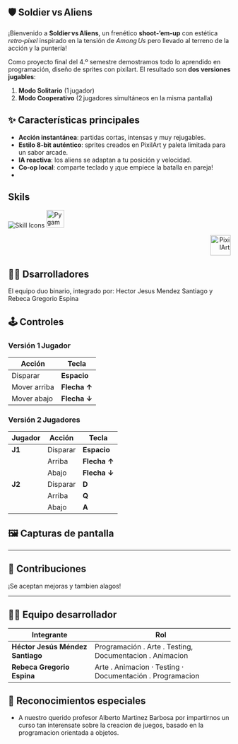 ## 🛡️ Soldier vs Aliens

¡Bienvenido a **Soldier vs Aliens**, un frenético **shoot‑’em‑up** con estética *retro‑pixel* inspirado en la tensión de *Among Us* pero llevado al terreno de la acción y la puntería!

Como proyecto final del 4.º semestre demostramos todo lo aprendido en programación, diseño de sprites con pixilart. El resultado son **dos versiones jugables**:

1. **Modo Solitario** (1 jugador)
2. **Modo Cooperativo** (2 jugadores simultáneos en la misma pantalla)
   
## ✨ Características principales

- **Acción instantánea**: partidas cortas, intensas y muy rejugables.
- **Estilo 8‑bit auténtico**: sprites creados en PixilArt y paleta limitada para un sabor arcade.
- **IA reactiva**: los aliens se adaptan a tu posición y velocidad.
- **Co‑op local**: comparte teclado y ¡que empiece la batalla en pareja!
- 
## Skils

<p style="text-align: left;">
    <img src="https://skillicons.dev/icons?i=github,py,pycharm" alt="Skill Icons">
    <img src="https://www.pygame.org/images/logo_lofi.png" alt="Pygame" height="40">
</p>

<p style="text-align: right;">
    <img src="https://www.pixilart.com/images/public/logo_pixilart_simple_black.png?v=1.1" alt="PixilArt" height="46">
</p>


## 👷👷 Dsarrolladores

El equipo duo binario, integrado por:
Hector Jesus Mendez Santiago y Rebeca Gregorio Espina


## 🕹️ Controles

### Versión 1 Jugador

| Acción       | Tecla        |
| ------------ | ------------ |
| Disparar     | **Espacio**  |
| Mover arriba | **Flecha ↑** |
| Mover abajo  | **Flecha ↓** |

### Versión 2 Jugadores

| Jugador | Acción   | Tecla        |
| ------- | -------- | ------------ |
| **J1**  | Disparar | **Espacio**  |
|         | Arriba   | **Flecha ↑** |
|         | Abajo    | **Flecha ↓** |
| **J2**  | Disparar | **D**        |
|         | Arriba   | **Q**        |
|         | Abajo    | **A**        |


## 🖼️ Capturas de pantalla



---

## 🤝 Contribuciones

¡Se aceptan mejoras y tambien alagos!

---

## 🧑‍💻 Equipo desarrollador

| Integrante                       | Rol                                                       |
| -------------------------------- | --------------------------------------------------------- |
| **Héctor Jesús Méndez Santiago** | Programación . Arte . Testing, Documentacion . Animacion  |
| **Rebeca Gregorio Espina**       | Arte . Animacion · Testing · Documentación . Programacion |

## 💬 Reconocimientos especiales

- A nuestro querido profesor Alberto Martinez Barbosa por impartirnos un curso tan interensate sobre la creacion de juegos, basado en la programacion orientada a objetos.
